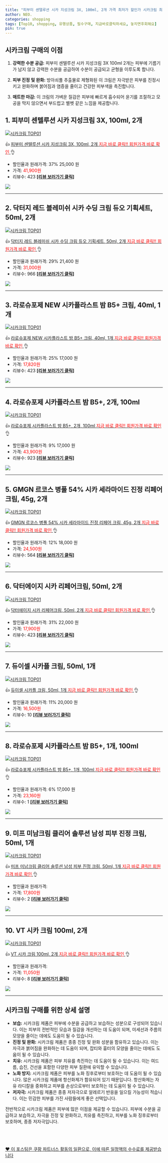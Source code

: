 ```yaml
---
title: "피부미 센텔루션 시카 지성크림 3X, 100ml, 2개 가격 최저가 할인가 시카크림 최저가 추천 제품 비교"
author: NEO.
categories: shopping
tags: [Top10, shopping, 유행상품, 필수구매, 지금바로클릭하세요, 놓치면후회해요]
pin: true
---
```

## 시카크림 구매의 이점
1. **강력한 수분 공급:** 피부미 센텔루션 시카 지성크림 3X 100ml 2개는 피부에 기름기가 남지 않고 강력한 수분을 공급하여 수분이 공급되고 균형을 이루도록 합니다.

2. **피부 진정 및 완화:** 방아쇠풀 추출물로 제형화된 이 크림은 자극받은 피부를 진정시키고 완화하며 붉어짐과 염증을 줄이고 건강한 피부색을 촉진합니다.

3. **매트한 마감:** 이 크림의 가벼운 질감은 피부에 빠르게 흡수되어 윤기를 조절하고 모공을 막지 않으면서 부드럽고 벨벳 같은 느낌을 제공합니다.

   

## 1. 피부미 센텔루션 시카 지성크림 3X, 100ml, 2개

[![시카크림 TOP01](https://thumbnail7.coupangcdn.com/thumbnails/remote/490x490ex/image/vendor_inventory/e5d7/8a5ce588602e3663e439b238c18638dfcfea17712d4c16c8b0091cfb74a9.jpg)](https://link.coupang.com/re/AFFSDP?lptag=AF3617701&subid=GithubCoopas&pageKey=6199694386&traceid=V0-153&itemId=17100909712&vendorItemId=84274723653)


👍 [피부미 센텔루션 시카 지성크림 3X, 100ml, 2개 <font color=red> 지금 바로 클릭!! 회원가격 바로 확인 </font> ](https://link.coupang.com/re/AFFSDP?lptag=AF3617701&subid=GithubCoopas&pageKey=6199694386&traceid=V0-153&itemId=17100909712&vendorItemId=84274723653) 👌 


- 할인율과 원래가격: 37%  25,000   원
- 가격: <span style='color:red'>41,900원</span>
- 리뷰수: 423  [**[리뷰 보러가기 클릭]**](https://link.coupang.com/re/AFFSDP?lptag=AF3617701&subid=GithubCoopas&pageKey=6199694386&traceid=V0-153&itemId=17100909712&vendorItemId=84274723653)

[![](/discount_price.png)](https://link.coupang.com/re/AFFSDP?lptag=AF3617701&subid=GithubCoopas&pageKey=6199694386&traceid=V0-153&itemId=17100909712&vendorItemId=84274723653)

---


   

## 2. 닥터지 레드 블레미쉬 시카 수딩 크림 듀오 기획세트, 50ml, 2개

[![시카크림 TOP01](https://thumbnail9.coupangcdn.com/thumbnails/remote/490x490ex/image/retail/images/284609073615780-32647246-1d35-4b96-8da4-262a39f7a279.jpg)](https://link.coupang.com/re/AFFSDP?lptag=AF3617701&subid=GithubCoopas&pageKey=6431601098&traceid=V0-153&itemId=16305772888&vendorItemId=76144598855)


👍 [닥터지 레드 블레미쉬 시카 수딩 크림 듀오 기획세트, 50ml, 2개 <font color=red> 지금 바로 클릭!! 회원가격 바로 확인 </font> ](https://link.coupang.com/re/AFFSDP?lptag=AF3617701&subid=GithubCoopas&pageKey=6431601098&traceid=V0-153&itemId=16305772888&vendorItemId=76144598855) 👌 


- 할인율과 원래가격: 29%  21,400   원
- 가격: <span style='color:red'>31,000원</span>
- 리뷰수: 966  [**[리뷰 보러가기 클릭]**](https://link.coupang.com/re/AFFSDP?lptag=AF3617701&subid=GithubCoopas&pageKey=6431601098&traceid=V0-153&itemId=16305772888&vendorItemId=76144598855)

[![](/discount_price.png)](https://link.coupang.com/re/AFFSDP?lptag=AF3617701&subid=GithubCoopas&pageKey=6431601098&traceid=V0-153&itemId=16305772888&vendorItemId=76144598855)

---


   

## 3. 라로슈포제 NEW 시카플라스트 밤 B5+ 크림, 40ml, 1개

[![시카크림 TOP01](https://thumbnail9.coupangcdn.com/thumbnails/remote/490x490ex/image/retail/images/3451904035447828-a3e87295-8e41-407c-b20d-38fa52e053e7.jpg)](https://link.coupang.com/re/AFFSDP?lptag=AF3617701&subid=GithubCoopas&pageKey=6820232311&traceid=V0-153&itemId=16162759817&vendorItemId=83358381384)


👍 [라로슈포제 NEW 시카플라스트 밤 B5+ 크림, 40ml, 1개 <font color=red> 지금 바로 클릭!! 회원가격 바로 확인 </font> ](https://link.coupang.com/re/AFFSDP?lptag=AF3617701&subid=GithubCoopas&pageKey=6820232311&traceid=V0-153&itemId=16162759817&vendorItemId=83358381384) 👌 


- 할인율과 원래가격: 25%  17,000   원
- 가격: <span style='color:red'>17,820원</span>
- 리뷰수: 423  [**[리뷰 보러가기 클릭]**](https://link.coupang.com/re/AFFSDP?lptag=AF3617701&subid=GithubCoopas&pageKey=6820232311&traceid=V0-153&itemId=16162759817&vendorItemId=83358381384)

[![](/discount_price.png)](https://link.coupang.com/re/AFFSDP?lptag=AF3617701&subid=GithubCoopas&pageKey=6820232311&traceid=V0-153&itemId=16162759817&vendorItemId=83358381384)

---


   

## 4. 라로슈포제 시카플라스트 밤 B5+, 2개, 100ml

[![시카크림 TOP01](https://thumbnail10.coupangcdn.com/thumbnails/remote/490x490ex/image/vendor_inventory/e67a/ff46daabde39051ab928bdacf18c99dbcfa7885ba5d4360aeefd1f147511.jpg)](https://link.coupang.com/re/AFFSDP?lptag=AF3617701&subid=GithubCoopas&pageKey=7225706597&traceid=V0-153&itemId=20846074241&vendorItemId=87913662025)


👍 [라로슈포제 시카플라스트 밤 B5+, 2개, 100ml <font color=red> 지금 바로 클릭!! 회원가격 바로 확인 </font> ](https://link.coupang.com/re/AFFSDP?lptag=AF3617701&subid=GithubCoopas&pageKey=7225706597&traceid=V0-153&itemId=20846074241&vendorItemId=87913662025) 👌 


- 할인율과 원래가격: 9%  17,000   원
- 가격: <span style='color:red'>43,900원</span>
- 리뷰수: 923  [**[리뷰 보러가기 클릭]**](https://link.coupang.com/re/AFFSDP?lptag=AF3617701&subid=GithubCoopas&pageKey=7225706597&traceid=V0-153&itemId=20846074241&vendorItemId=87913662025)

[![](/discount_price.png)](https://link.coupang.com/re/AFFSDP?lptag=AF3617701&subid=GithubCoopas&pageKey=7225706597&traceid=V0-153&itemId=20846074241&vendorItemId=87913662025)

---


   

## 5. GMGN 르코스 병풀 54% 시카 세라마이드 진정 리페어 크림, 45g, 2개

[![시카크림 TOP01](https://thumbnail8.coupangcdn.com/thumbnails/remote/490x490ex/image/vendor_inventory/bc8e/ba5ed076034408bfd435728c0b968c62217b8abdde3a52d95f017d1c313a.jpg)](https://link.coupang.com/re/AFFSDP?lptag=AF3617701&subid=GithubCoopas&pageKey=7623536999&traceid=V0-153&itemId=20217159970&vendorItemId=86214672349)


👍 [GMGN 르코스 병풀 54% 시카 세라마이드 진정 리페어 크림, 45g, 2개 <font color=red> 지금 바로 클릭!! 회원가격 바로 확인 </font> ](https://link.coupang.com/re/AFFSDP?lptag=AF3617701&subid=GithubCoopas&pageKey=7623536999&traceid=V0-153&itemId=20217159970&vendorItemId=86214672349) 👌 


- 할인율과 원래가격: 12%  18,000   원
- 가격: <span style='color:red'>24,500원</span>
- 리뷰수: 564  [**[리뷰 보러가기 클릭]**](https://link.coupang.com/re/AFFSDP?lptag=AF3617701&subid=GithubCoopas&pageKey=7623536999&traceid=V0-153&itemId=20217159970&vendorItemId=86214672349)

[![](/discount_price.png)](https://link.coupang.com/re/AFFSDP?lptag=AF3617701&subid=GithubCoopas&pageKey=7623536999&traceid=V0-153&itemId=20217159970&vendorItemId=86214672349)

---


   

## 6. 닥터에이지 시카 리페어크림, 50ml, 2개

[![시카크림 TOP01](https://thumbnail9.coupangcdn.com/thumbnails/remote/490x490ex/image/retail/images/4364813542549906-5350c7a7-9279-4c44-9c77-bd016f22f702.jpg)](https://link.coupang.com/re/AFFSDP?lptag=AF3617701&subid=GithubCoopas&pageKey=6174360973&traceid=V0-153&itemId=2647629542&vendorItemId=70638435618)


👍 [닥터에이지 시카 리페어크림, 50ml, 2개 <font color=red> 지금 바로 클릭!! 회원가격 바로 확인 </font> ](https://link.coupang.com/re/AFFSDP?lptag=AF3617701&subid=GithubCoopas&pageKey=6174360973&traceid=V0-153&itemId=2647629542&vendorItemId=70638435618) 👌 


- 할인율과 원래가격: 31%  22,000   원
- 가격: <span style='color:red'>17,900원</span>
- 리뷰수: 423  [**[리뷰 보러가기 클릭]**](https://link.coupang.com/re/AFFSDP?lptag=AF3617701&subid=GithubCoopas&pageKey=6174360973&traceid=V0-153&itemId=2647629542&vendorItemId=70638435618)

[![](/discount_price.png)](https://link.coupang.com/re/AFFSDP?lptag=AF3617701&subid=GithubCoopas&pageKey=6174360973&traceid=V0-153&itemId=2647629542&vendorItemId=70638435618)

---


   

## 7. 듀이셀 시카플 크림, 50ml, 1개

[![시카크림 TOP01](https://thumbnail6.coupangcdn.com/thumbnails/remote/490x490ex/image/vendor_inventory/c5af/879389b1ceee5b4763d103ec29f75a0ec982710fa953766c538447a2ba31.png)](https://link.coupang.com/re/AFFSDP?lptag=AF3617701&subid=GithubCoopas&pageKey=7201135091&traceid=V0-153&itemId=5195178140&vendorItemId=87699728663)


👍 [듀이셀 시카플 크림, 50ml, 1개 <font color=red> 지금 바로 클릭!! 회원가격 바로 확인 </font> ](https://link.coupang.com/re/AFFSDP?lptag=AF3617701&subid=GithubCoopas&pageKey=7201135091&traceid=V0-153&itemId=5195178140&vendorItemId=87699728663) 👌 


- 할인율과 원래가격: 11%  20,000   원
- 가격: <span style='color:red'>16,500원</span>
- 리뷰수: 10  [**[리뷰 보러가기 클릭]**](https://link.coupang.com/re/AFFSDP?lptag=AF3617701&subid=GithubCoopas&pageKey=7201135091&traceid=V0-153&itemId=5195178140&vendorItemId=87699728663)

[![](/discount_price.png)](https://link.coupang.com/re/AFFSDP?lptag=AF3617701&subid=GithubCoopas&pageKey=7201135091&traceid=V0-153&itemId=5195178140&vendorItemId=87699728663)

---


   

## 8. 라로슈포제 시카플라스트 밤 B5+, 1개, 100ml

[![시카크림 TOP01](https://thumbnail9.coupangcdn.com/thumbnails/remote/490x490ex/image/vendor_inventory/b250/18eb6393cc41f83008c2ab73de8d0f88496551cc5d887fc3576c19d6b67f.jpg)](https://link.coupang.com/re/AFFSDP?lptag=AF3617701&subid=GithubCoopas&pageKey=7225706597&traceid=V0-153&itemId=18321894603&vendorItemId=85466644251)


👍 [라로슈포제 시카플라스트 밤 B5+, 1개, 100ml <font color=red> 지금 바로 클릭!! 회원가격 바로 확인 </font> ](https://link.coupang.com/re/AFFSDP?lptag=AF3617701&subid=GithubCoopas&pageKey=7225706597&traceid=V0-153&itemId=18321894603&vendorItemId=85466644251) 👌 


- 할인율과 원래가격: 6%  17,000   원
- 가격: <span style='color:red'>23,160원</span>
- 리뷰수: 1  [**[리뷰 보러가기 클릭]**](https://link.coupang.com/re/AFFSDP?lptag=AF3617701&subid=GithubCoopas&pageKey=7225706597&traceid=V0-153&itemId=18321894603&vendorItemId=85466644251)

[![](/discount_price.png)](https://link.coupang.com/re/AFFSDP?lptag=AF3617701&subid=GithubCoopas&pageKey=7225706597&traceid=V0-153&itemId=18321894603&vendorItemId=85466644251)

---


   

## 9. 미프 미남크림 클리어 솔루션 남성 피부 진정 크림, 50ml, 1개

[![시카크림 TOP01](https://thumbnail7.coupangcdn.com/thumbnails/remote/490x490ex/image/retail/images/1233209513007934-407cb40c-ee7f-46b3-a9c5-babb852b749e.jpg)](https://link.coupang.com/re/AFFSDP?lptag=AF3617701&subid=GithubCoopas&pageKey=48173785&traceid=V0-153&itemId=170598827&vendorItemId=3407042338)


👍 [미프 미남크림 클리어 솔루션 남성 피부 진정 크림, 50ml, 1개 <font color=red> 지금 바로 클릭!! 회원가격 바로 확인 </font> ](https://link.coupang.com/re/AFFSDP?lptag=AF3617701&subid=GithubCoopas&pageKey=48173785&traceid=V0-153&itemId=170598827&vendorItemId=3407042338) 👌 


- 할인율과 원래가격: 
- 가격: <span style='color:red'>17,800원</span>
- 리뷰수: 2  [**[리뷰 보러가기 클릭]**](https://link.coupang.com/re/AFFSDP?lptag=AF3617701&subid=GithubCoopas&pageKey=48173785&traceid=V0-153&itemId=170598827&vendorItemId=3407042338)

[![](/discount_price.png)](https://link.coupang.com/re/AFFSDP?lptag=AF3617701&subid=GithubCoopas&pageKey=48173785&traceid=V0-153&itemId=170598827&vendorItemId=3407042338)

---


   

## 10. VT 시카 크림 100ml, 2개

[![시카크림 TOP01](https://thumbnail7.coupangcdn.com/thumbnails/remote/490x490ex/image/vendor_inventory/f2e9/0513a2e87118baaee8632662fd9aead9c93f41448c696f821804a55d7aff.jpg)](https://link.coupang.com/re/AFFSDP?lptag=AF3617701&subid=GithubCoopas&pageKey=7127525445&traceid=V0-153&itemId=20672957131&vendorItemId=87855952040)


👍 [VT 시카 크림 100ml, 2개 <font color=red> 지금 바로 클릭!! 회원가격 바로 확인 </font> ](https://link.coupang.com/re/AFFSDP?lptag=AF3617701&subid=GithubCoopas&pageKey=7127525445&traceid=V0-153&itemId=20672957131&vendorItemId=87855952040) 👌 


- 할인율과 원래가격: 
- 가격: <span style='color:red'>11,050원</span>
- 리뷰수: 8  [**[리뷰 보러가기 클릭]**](https://link.coupang.com/re/AFFSDP?lptag=AF3617701&subid=GithubCoopas&pageKey=7127525445&traceid=V0-153&itemId=20672957131&vendorItemId=87855952040)

[![](/discount_price.png)](https://link.coupang.com/re/AFFSDP?lptag=AF3617701&subid=GithubCoopas&pageKey=7127525445&traceid=V0-153&itemId=20672957131&vendorItemId=87855952040)

---
## 시카크림 구매를 위한 상세 설명
* **보습:** 시카크림 제품은 피부에 수분을 공급하고 보습하는 성분으로 구성되어 있습니다. 이는 피부의 전반적인 모습과 질감을 개선하는 데 도움이 되며, 미세선과 주름의 모양을 줄이는 데에도 도움이 될 수 있습니다.
* **진정 및 완화:** 시카크림 제품은 종종 진정 및 완화 성분을 함유하고 있습니다. 이는 자극과 붉어짐을 완화하는 데 도움이 되며, 잡티와 흉터의 모양을 줄이는 데에도 도움이 될 수 있습니다.
* **치유:** 시카크림 제품은 피부 치유를 촉진하는 데 도움이 될 수 있습니다. 이는 여드름, 습진, 건선을 포함한 다양한 피부 질환에 유익할 수 있습니다.
* **노화 방지:** 시카크림 제품은 피부를 노화 징후로부터 보호하는 데 도움이 될 수 있습니다. 많은 시카크림 제품에 항산화제가 함유되어 있기 때문입니다. 항산화제는 자유 라디칼을 중화하고 피부를 손상으로부터 보호하는 데 도움이 될 수 있습니다.
* **저자극:** 시카크림 제품은 종종 저자극으로 알레르기 반응을 일으킬 가능성이 적습니다. 이는 민감한 피부를 가진 사람들에게 좋은 선택입니다.

전반적으로 시카크림 제품은 피부에 많은 이점을 제공할 수 있습니다. 피부에 수분을 공급하고 보습하고, 자극을 진정 및 완화하고, 치유를 촉진하고, 피부를 노화 징후로부터 보호하며, 종종 저자극입니다.<br><br><br><br><br> [ ❤  이 포스팅은 쿠팡 파트너스 활동의 일환으로, 이에 따른 일정액의 수수료를 제공받습니다](https://link.coupang.com/a/bcEFyh)